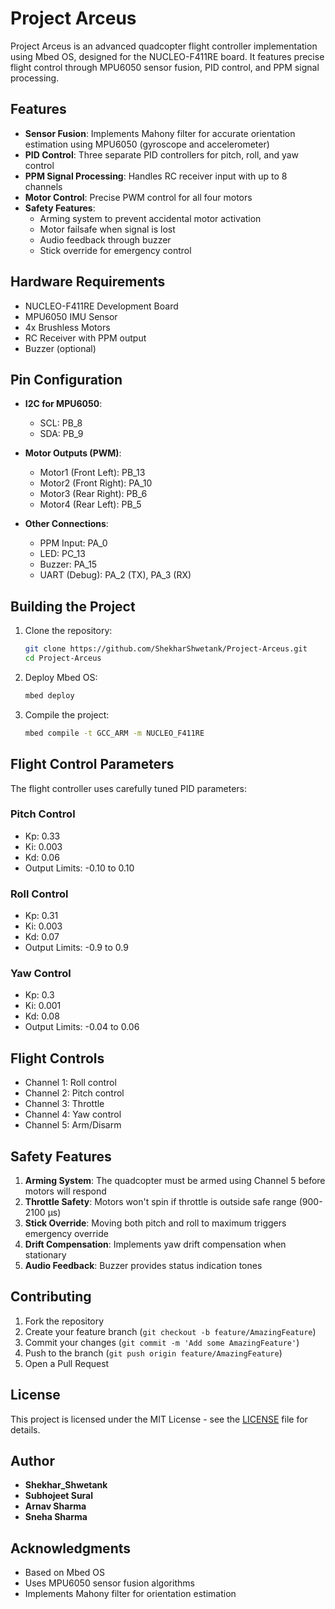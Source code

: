 # Project Arceus

Project Arceus is an advanced quadcopter flight controller implementation using Mbed OS, designed for the NUCLEO-F411RE board. It features precise flight control through MPU6050 sensor fusion, PID control, and PPM signal processing.

## Features

- **Sensor Fusion**: Implements Mahony filter for accurate orientation estimation using MPU6050 (gyroscope and accelerometer)
- **PID Control**: Three separate PID controllers for pitch, roll, and yaw control
- **PPM Signal Processing**: Handles RC receiver input with up to 8 channels
- **Motor Control**: Precise PWM control for all four motors
- **Safety Features**: 
  - Arming system to prevent accidental motor activation
  - Motor failsafe when signal is lost
  - Audio feedback through buzzer
  - Stick override for emergency control

## Hardware Requirements

- NUCLEO-F411RE Development Board
- MPU6050 IMU Sensor
- 4x Brushless Motors
- RC Receiver with PPM output
- Buzzer (optional)

## Pin Configuration

- **I2C for MPU6050**:
  - SCL: PB_8
  - SDA: PB_9

- **Motor Outputs (PWM)**:
  - Motor1 (Front Left): PB_13
  - Motor2 (Front Right): PA_10
  - Motor3 (Rear Right): PB_6
  - Motor4 (Rear Left): PB_5

- **Other Connections**:
  - PPM Input: PA_0
  - LED: PC_13
  - Buzzer: PA_15
  - UART (Debug): PA_2 (TX), PA_3 (RX)

## Building the Project

1. Clone the repository:
   ```bash
   git clone https://github.com/ShekharShwetank/Project-Arceus.git
   cd Project-Arceus
   ```

2. Deploy Mbed OS:
   ```bash
   mbed deploy
   ```

3. Compile the project:
   ```bash
   mbed compile -t GCC_ARM -m NUCLEO_F411RE
   ```

## Flight Control Parameters

The flight controller uses carefully tuned PID parameters:

### Pitch Control
- Kp: 0.33
- Ki: 0.003
- Kd: 0.06
- Output Limits: -0.10 to 0.10

### Roll Control
- Kp: 0.31
- Ki: 0.003
- Kd: 0.07
- Output Limits: -0.9 to 0.9

### Yaw Control
- Kp: 0.3
- Ki: 0.001
- Kd: 0.08
- Output Limits: -0.04 to 0.06

## Flight Controls

- Channel 1: Roll control
- Channel 2: Pitch control
- Channel 3: Throttle
- Channel 4: Yaw control
- Channel 5: Arm/Disarm

## Safety Features

1. **Arming System**: The quadcopter must be armed using Channel 5 before motors will respond
2. **Throttle Safety**: Motors won't spin if throttle is outside safe range (900-2100 μs)
3. **Stick Override**: Moving both pitch and roll to maximum triggers emergency override
4. **Drift Compensation**: Implements yaw drift compensation when stationary
5. **Audio Feedback**: Buzzer provides status indication tones

## Contributing

1. Fork the repository
2. Create your feature branch (`git checkout -b feature/AmazingFeature`)
3. Commit your changes (`git commit -m 'Add some AmazingFeature'`)
4. Push to the branch (`git push origin feature/AmazingFeature`)
5. Open a Pull Request

## License

This project is licensed under the MIT License - see the [LICENSE](LICENSE) file for details.

## Author

- **Shekhar_Shwetank** 
- **Subhojeet Sural**
- **Arnav Sharma**
- **Sneha Sharma**

## Acknowledgments

- Based on Mbed OS
- Uses MPU6050 sensor fusion algorithms
- Implements Mahony filter for orientation estimation